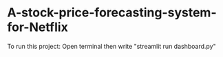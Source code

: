 # A-stock-price-forecasting-system-for-Netflix

To run this project: Open terminal then write "streamlit run dashboard.py"
